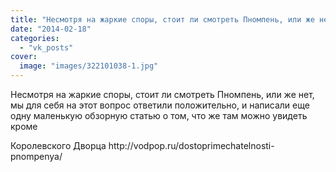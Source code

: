 ```yaml
---
title: "Несмотря на жаркие споры, стоит ли смотреть Пномпень, или же нет, мы для себя на этот вопрос ответил..."
date: "2014-02-18"
categories: 
  - "vk_posts"
cover:
  image: "images/322101038-1.jpg"
---
```


Несмотря на жаркие споры, стоит ли смотреть Пномпень, или же нет, мы для себя на этот вопрос ответили положительно, и написали еще одну маленькую обзорную статью о том, что же там можно увидеть кроме

<!--more--> Королевского Дворца http://vodpop.ru/dostoprimechatelnosti-pnompenya/
